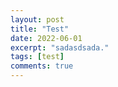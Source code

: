 ```yaml
---
layout: post
title: "Test"
date: 2022-06-01
excerpt: "sadasdsada."
tags: [test]
comments: true
---
```

